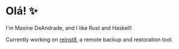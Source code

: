 # Olá! ✨

I'm Maxine DeAndrade, and I like Rust and Haskell!

Currently working on [reinst8](https://github.com/m4xine/reinst8), a remote backup and restoration tool.
